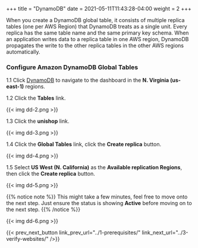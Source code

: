 +++
title = "DynamoDB"
date =  2021-05-11T11:43:28-04:00
weight = 2
+++

When you create a DynamoDB global table, it consists of multiple replica tables (one per AWS Region) that DynamoDB treats as a single unit. Every replica has the same table name and the same primary key schema. When an application writes data to a replica table in one AWS region, DynamoDB propagates the write to the other replica tables in the other AWS regions automatically.

### Configure Amazon DynamoDB Global Tables

1.1 Click [DynamoDB](https://console.aws.amazon.com/dynamodbv2/home?region=us-east-1#/) to navigate to the dashboard in the **N. Virginia (us-east-1)** regions.

1.2 Click the **Tables** link.

{{< img dd-2.png >}}

1.3 Click the **unishop** link.

{{< img dd-3.png >}}

1.4 Click the **Global Tables** link, click the **Create replica** button.

{{< img dd-4.png >}}

1.5 Select **US West (N. California)** as the **Available replication Regions**, then click the **Create replica** button.

{{< img dd-5.png >}}

{{% notice note %}}
This might take a few minutes, feel free to move onto the next step.  Just ensure the status is showing **Active** before moving on to the next step.
{{% /notice %}}

{{< img dd-6.png >}}

{{< prev_next_button link_prev_url="../1-prerequisites/" link_next_url="../3-verify-websites/" />}}
